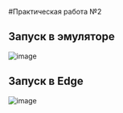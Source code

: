 #Практическая работа №2

## Запуск в эмуляторе
![image](https://github.com/user-attachments/assets/40a15125-fd6d-41ae-a52e-41bbf565979b)


## Запуск в Edge
![image](https://github.com/user-attachments/assets/591c37e6-d24e-4a2f-9b33-e5cac06d8b33)

